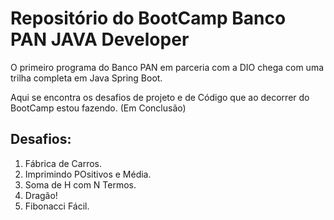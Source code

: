 # Repositório do BootCamp Banco PAN JAVA Developer

O primeiro programa do Banco PAN em parceria com a DIO chega com uma trilha completa em Java Spring Boot.

Aqui se encontra os desafios de projeto e  de Código que ao decorrer do BootCamp estou fazendo. (Em Conclusão)
## Desafios:

1. Fábrica de Carros.
2. Imprimindo POsitivos e Média.
3. Soma de H com N Termos.
4. Dragão!
5. Fibonacci Fácil.
